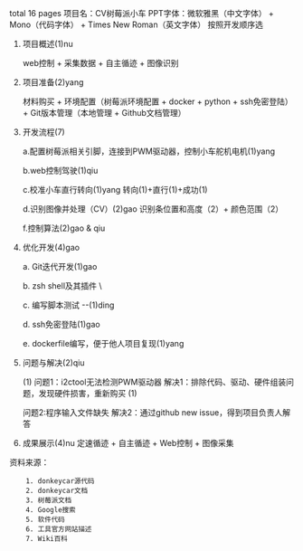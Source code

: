 total 16 pages
项目名：CV树莓派小车
PPT字体：微软雅黑（中文字体） + Mono（代码字体） + Times New Roman（英文字体）
按照开发顺序选
1. 项目概述(1)nu

     web控制 + 采集数据 + 自主循迹 + 图像识别
2. 项目准备(2)yang

    材料购买 + 环境配置（树莓派环境配置 + docker + python + ssh免密登陆） + Git版本管理（本地管理 + Github文档管理）
3. 开发流程(7)

    a.配置树莓派相关引脚，连接到PWM驱动器，控制小车舵机电机(1)yang

    b.web控制驾驶(1)qiu

    c.校准小车直行转向(1)yang
    转向(1)+直行(1)+成功(1)

    d.识别图像并处理（CV）(2)gao
    识别条位置和高度（2）+ 颜色范围（2）

    f.控制算法(2)gao & qiu
4. 优化开发(4)gao

    a. Git迭代开发(1)gao

    b. zsh shell及其插件 \

    c. 编写脚本测试      --(1)ding

    d. ssh免密登陆(1)gao
    
    e. dockerfile编写，便于他人项目复现(1)yang
5. 问题与解决(2)qiu

    (1)
    问题1：i2ctool无法检测PWM驱动器
    解决1：排除代码、驱动、硬件组装问题，发现硬件损害，重新购买
    (1)

    问题2:程序输入文件缺失
    解决2：通过github new issue，得到项目负责人解答
6. 成果展示(4)nu
    定速循迹 + 自主循迹 + Web控制 + 图像采集

资料来源：
```
    1. donkeycar源代码
    2. donkeycar文档
    3. 树莓派文档
    4. Google搜索
    5. 软件代码
    6. 工具官方网站描述
    7. Wiki百科
```